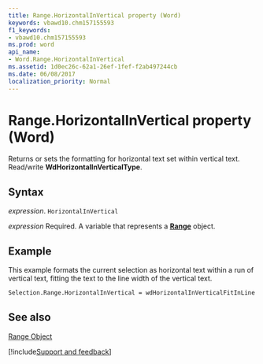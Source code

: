 ```yaml
---
title: Range.HorizontalInVertical property (Word)
keywords: vbawd10.chm157155593
f1_keywords:
- vbawd10.chm157155593
ms.prod: word
api_name:
- Word.Range.HorizontalInVertical
ms.assetid: 1d0ec26c-62a1-26ef-1fef-f2ab497244cb
ms.date: 06/08/2017
localization_priority: Normal
---
```



# Range.HorizontalInVertical property (Word)

Returns or sets the formatting for horizontal text set within vertical text. Read/write  **WdHorizontalInVerticalType**.


## Syntax

_expression_. `HorizontalInVertical`

_expression_ Required. A variable that represents a **[Range](Word.Range.md)** object.


## Example

This example formats the current selection as horizontal text within a run of vertical text, fitting the text to the line width of the vertical text.


```vb
Selection.Range.HorizontalInVertical = wdHorizontalInVerticalFitInLine
```


## See also


[Range Object](Word.Range.md)

[!include[Support and feedback](~/includes/feedback-boilerplate.md)]